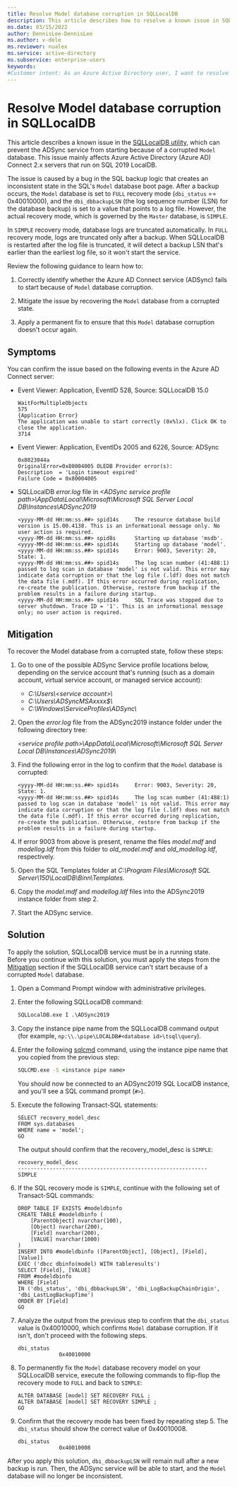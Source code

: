 ```yaml
---
title: Resolve Model database corruption in SQLLocalDB
description: This article describes how to resolve a known issue in SQLLocalDB that can prevent ADSync service from starting due to a corrupted "Model" database.
ms.date: 03/15/2022
author: DennisLee-DennisLee
ms.author: v-dele
ms.reviewer: nualex
ms.service: active-directory
ms.subservice: enterprise-users
keywords:
#Customer intent: As an Azure Active Directory user, I want to resolve Model database corruption in SQLLocalDB so I can start and run ADSync service.
---
```

# Resolve Model database corruption in SQLLocalDB

This article describes a known issue in the [SQLLocalDB utility](/sql/tools/sqllocaldb-utility), which can prevent the ADSync service from starting because of a corrupted `Model` database. This issue mainly affects Azure Active Directory (Azure AD) Connect&nbsp;2.x servers that run on SQL 2019 LocalDB.

The issue is caused by a bug in the SQL backup logic that creates an inconsistent state in the SQL's `Model` database boot page. After a backup occurs, the `Model` database is set to `FULL` recovery mode (`dbi_status` == 0x40010000), and the `dbi_dbbackupLSN` (the log sequence number (LSN) for the database backup) is set to a value that points to a log file. However, the actual recovery mode, which is governed by the `Master` database, is `SIMPLE`.

In `SIMPLE` recovery mode, database logs are truncated automatically. In `FULL` recovery mode, logs are truncated only after a backup. When SQLLocalDB is restarted after the log file is truncated, it will detect a backup LSN that's earlier than the earliest log file, so it won't start the service.

Review the following guidance to learn how to:

1. Correctly identify whether the Azure AD Connect service (ADSync) fails to start because of `Model` database corruption.

1. Mitigate the issue by recovering the `Model` database from a corrupted state.

1. Apply a permanent fix to ensure that this `Model` database corruption doesn't occur again.

## Symptoms

You can confirm the issue based on the following events in the Azure AD Connect server:

- Event Viewer: Application, EventID 528, Source: SQLLocalDB 15.0

  ```log
  WaitForMultipleObjects
  575
  {Application Error}
  The application was unable to start correctly (0x%lx). Click OK to close the application.
  3714
  ```

- Event Viewer: Application, EventIDs 2005 and 6226, Source: ADSync

  ```log
  0x8023044a
  OriginalError=0x80004005 OLEDB Provider error(s):
  Description  = 'Login timeout expired'
  Failure Code = 0x80004005 
  ```

- SQLLocalDB *error.log* file in *\<ADSync service profile path>\AppData\Local\Microsoft\Microsoft SQL Server Local DB\Instances\ADSync2019*

  ```log
  <yyyy-MM-dd HH:mm:ss.##> spid14s     The resource database build version is 15.00.4138. This is an informational message only. No user action is required.
  <yyyy-MM-dd HH:mm:ss.##> spid8s      Starting up database 'msdb'.
  <yyyy-MM-dd HH:mm:ss.##> spid14s     Starting up database 'model'.
  <yyyy-MM-dd HH:mm:ss.##> spid14s     Error: 9003, Severity: 20, State: 1.
  <yyyy-MM-dd HH:mm:ss.##> spid14s     The log scan number (41:488:1) passed to log scan in database 'model' is not valid. This error may indicate data corruption or that the log file (.ldf) does not match the data file (.mdf). If this error occurred during replication, re-create the publication. Otherwise, restore from backup if the problem results in a failure during startup.
  <yyyy-MM-dd HH:mm:ss.##> spid14s     SQL Trace was stopped due to server shutdown. Trace ID = '1'. This is an informational message only; no user action is required.
  ```

## Mitigation

To recover the Model database from a corrupted state, follow these steps:

1. Go to one of the possible ADSync Service profile locations below, depending on the service account that's running (such as a domain account, virtual service account, or managed service account):

    - *C:\\Users\\\<service account>\\*
    - *C:\\Users\\ADSyncMSAxxxx$\\*
    - *C:\\Windows\\ServiceProfiles\ADSync\\*

1. Open the *error.log* file from the ADSync2019 instance folder under the following directory tree:

   *\<service profile path>\\AppData\\Local\\Microsoft\\Microsoft SQL Server Local DB\\Instances\\ADSync2019\\*

1. Find the following error in the log to confirm that the `Model` database is corrupted:

    ```log
    <yyyy-MM-dd HH:mm:ss.##> spid14s     Error: 9003, Severity: 20, State: 1.
    <yyyy-MM-dd HH:mm:ss.##> spid14s     The log scan number (41:488:1) passed to log scan in database 'model' is not valid. This error may indicate data corruption or that the log file (.ldf) does not match the data file (.mdf). If this error occurred during replication, re-create the publication. Otherwise, restore from backup if the problem results in a failure during startup.   
    ```

1. If error 9003 from above is present, rename the files *model.mdf* and *modellog.ldf* from this folder to *old_model.mdf* and *old_modellog.ldf*, respectively.

1. Open the SQL Templates folder at *C:\\Program Files\\Microsoft SQL Server\\150\\LocalDB\\Binn\\Templates*.

1. Copy the *model.mdf* and *modellog.ldf* files into the ADSync2019 instance folder from step 2.

1. Start the ADSync service.

## Solution

To apply the solution, SQLLocalDB service must be in a running state. Before you continue with this solution, you must apply the steps from the [Mitigation](#mitigation) section if the SQLLocalDB service can't start because of a corrupted `Model` database.

1. Open a Command Prompt window with administrative privileges.

1. Enter the following SQLLocalDB command:

    ```cmd
    SQLLocalDB.exe I .\ADSync2019
    ```

1. Copy the instance pipe name from the SQLLocalDB command output (for example, `np:\\.\pipe\LOCALDB#<database id>\tsql\query`).

1. Enter the following [sqlcmd](/sql/tools/sqlcmd-utility) command, using the instance pipe name that you copied from the previous step:

    ```cmd
    SQLCMD.exe -S <instance pipe name>
    ```

    You should now be connected to an ADSync2019 SQL LocalDB instance, and  you'll see a SQL command prompt (`#>`).

1. Execute the following Transact-SQL statements:

    ```tsql
    SELECT recovery_model_desc 
    FROM sys.databases
    WHERE name = 'model';
    GO
   ```

    The output should confirm that the recovery_model_desc is `SIMPLE`:

    ```output
    recovery_model_desc
    ------------------------------------------------------------
    SIMPLE
    ```

1. If the SQL recovery mode is `SIMPLE`, continue with the following set of Transact-SQL commands:

    ```tsql
    DROP TABLE IF EXISTS #modeldbinfo
    CREATE TABLE #modeldbinfo (
        [ParentObject] nvarchar(100),
        [Object] nvarchar(200),
        [Field] nvarchar(200),
        [VALUE] nvarchar(1000)
    )
    INSERT INTO #modeldbinfo ([ParentObject], [Object], [Field], [Value])
    EXEC ('dbcc dbinfo(model) WITH tableresults')
    SELECT [Field], [VALUE]
    FROM #modeldbinfo
    WHERE [Field]
    IN ('dbi_status', 'dbi_dbbackupLSN', 'dbi_LogBackupChainOrigin', 'dbi_LastLogBackupTime')
    ORDER BY [Field]
    GO
    ```

1. Analyze the output from the previous step to confirm that the `dbi_status` value is 0x40010000, which confirms `Model` database corruption. If it isn't, don't proceed with the following steps.

    ```output
    dbi_status
                 0x40010000
    ```

1. To permanently fix the `Model` database recovery model on your SQLLocalDB service, execute the following commands to flip-flop the recovery mode to `FULL` and back to `SIMPLE`:

    ```tsql
    ALTER DATABASE [model] SET RECOVERY FULL ;
    ALTER DATABASE [model] SET RECOVERY SIMPLE ;
    GO
    ````

1. Confirm that the recovery mode has been fixed by repeating step 5. The `dbi_status` should show the correct value of 0x40010008.

    ```output
    dbi_status
                 0x40010008
    ```

After you apply this solution, `dbi_dbbackupLSN` will remain null after a new backup is run. Then, the ADSync service will be able to start, and the `Model` database will no longer be inconsistent.
